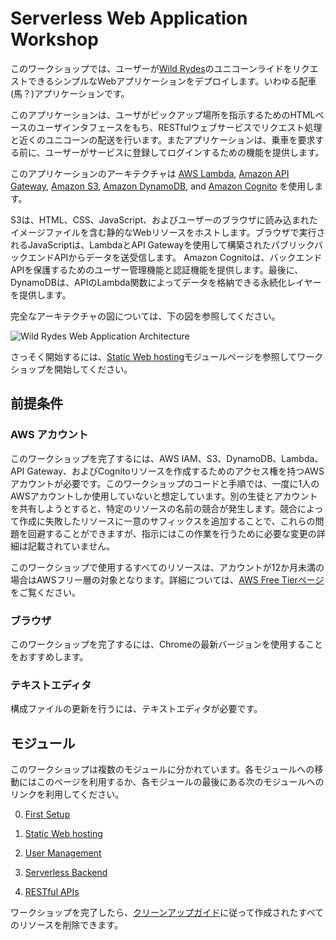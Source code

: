 # Serverless Web Application Workshop

このワークショップでは、ユーザーが[Wild Rydes](http://www.wildrydes.com/)のユニコーンライドをリクエストできるシンプルなWebアプリケーションをデプロイします。いわゆる配車(馬？)アプリケーションです。

このアプリケーションは、ユーザがピックアップ場所を指示するためのHTMLベースのユーザインタフェースをもち、RESTfulウェブサービスでリクエスト処理と近くのユニコーンの配送を行います。またアプリケーションは、乗車を要求する前に、ユーザーがサービスに登録してログインするための機能を提供します。

このアプリケーションのアーキテクチャは [AWS Lambda](https://aws.amazon.com/lambda/), [Amazon API Gateway](https://aws.amazon.com/api-gateway/), [Amazon S3](https://aws.amazon.com/s3/), [Amazon DynamoDB](https://aws.amazon.com/dynamodb/), and [Amazon Cognito](https://aws.amazon.com/cognito/) を使用します。

S3は、HTML、CSS、JavaScript、およびユーザーのブラウザに読み込まれたイメージファイルを含む静的なWebリソースをホストします。ブラウザで実行されるJavaScriptは、LambdaとAPI Gatewayを使用して構築されたパブリックバックエンドAPIからデータを送受信します。 Amazon Cognitoは、バックエンドAPIを保護するためのユーザー管理機能と認証機能を提供します。最後に、DynamoDBは、APIのLambda関数によってデータを格納できる永続化レイヤーを提供します。

完全なアーキテクチャの図については、下の図を参照してください。

![Wild Rydes Web Application Architecture](images/wildrydes-complete-architecture.png)

さっそく開始するには、[Static Web hosting](1_StaticWebHosting)モジュールページを参照してワークショップを開始してください。

## 前提条件

### AWS アカウント

このワークショップを完了するには、AWS IAM、S3、DynamoDB、Lambda、API Gateway、およびCognitoリソースを作成するためのアクセス権を持つAWSアカウントが必要です。このワークショップのコードと手順では、一度に1人のAWSアカウントしか使用していないと想定しています。別の生徒とアカウントを共有しようとすると、特定のリソースの名前の競合が発生します。競合によって作成に失敗したリソースに一意のサフィックスを追加することで、これらの問題を回避することができますが、指示にはこの作業を行うために必要な変更の詳細は記載されていません。

このワークショップで使用するすべてのリソースは、アカウントが12か月未満の場合はAWSフリー層の対象となります。詳細については、[AWS Free Tierページ](https://aws.amazon.com/free/)をご覧ください。

### ブラウザ

このワークショップを完了するには、Chromeの最新バージョンを使用することをおすすめします。

### テキストエディタ

構成ファイルの更新を行うには、テキストエディタが必要です。

## モジュール

このワークショップは複数のモジュールに分かれています。各モジュールへの移動にはこのページを利用するか、各モジュールの最後にある次のモジュールへのリンクを利用してください。

0. [First Setup](0_FirstSetup)

1. [Static Web hosting](1_StaticWebHosting)
2. [User Management](2_UserManagement)
3. [Serverless Backend](3_ServerlessBackend)
4. [RESTful APIs](4_RESTfulAPIs)

ワークショップを完了したら、[クリーンアップガイド](9_CleanUp)に従って作成されたすべてのリソースを削除できます。
